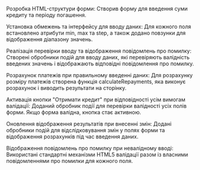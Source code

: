 Розробка HTML-структури форми: Створив форму для введення суми кредиту та періоду погашення.

Установка обмежень та інтерфейсу для вводу даних: Для кожного поля встановлено атрибути min, max та step, а також додано повзунки для відображення діапазону значень.

Реалізація перевірки вводу та відображення повідомлень про помилку: Створені обробники подій для вводу даних, які перевіряють валідність введених значень і відображають відповідні повідомлення про помилку.

Розрахунок платежів при правильному введенні даних: Для розрахунку розміру платежів створена функція calculateRepayments, яка виконує розрахунок і виводить результати на сторінку.

Активація кнопки "Отримати кредит" при відповідності усім вимогам валідації: Доданий обробник події для перевірки валідності усіх полів форми. Якщо форма валідна, кнопка стає активною.

Оновлення відображення результатів при внесенні змін: Додані обробники подій для відслідковування змін у полях форми та відображення розрахунків під час введення даних.

Відображення повідомлень про помилку при невалідному вводі: Використані стандартні механізми HTML5 валідації разом із власними повідомленнями про помилки для кожного поля.

